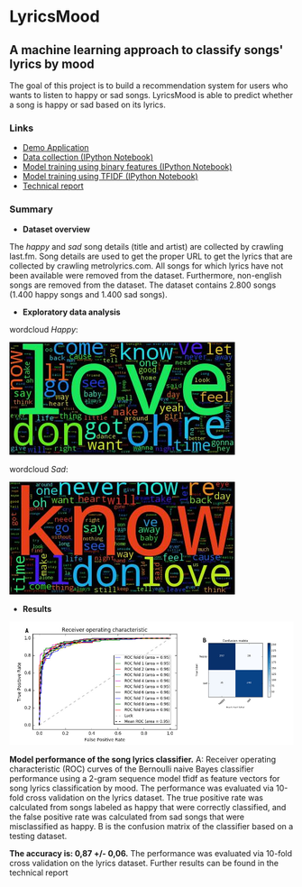 # LyricsMood
## A machine learning approach to classify songs' lyrics by mood

The goal of this project is to build a recommendation system for users who wants to listen to happy or sad songs. LyricsMood is able to predict whether a song is happy or sad based on its lyrics.

### Links
* [Demo Application](http://francescocucari.pythonanywhere.com/)
* [Data collection (IPython Notebook)](https://github.com/kuka93/lyricsmood/blob/master/code/collect_data.ipynb)
* [Model training using binary features (IPython Notebook)](https://github.com/kuka93/lyricsmood/blob/master/code/model_training_1.ipynb)
* [Model training using TFIDF (IPython Notebook)](https://github.com/kuka93/lyricsmood/blob/master/code/model_training_2.ipynb)
* [Technical report](http://www.slideshare.net/FrancescoCucari/mood-classification-of-songs-based-on-lyrics)

### Summary
* __Dataset overview__

The *happy* and *sad* song details (title and artist) are collected by crawling last.fm. Song details are used to get the proper URL to get the lyrics that are collected by crawling metrolyrics.com. All songs for which lyrics have not been available were removed from the dataset. Furthermore, non-english songs are removed from the dataset.
The dataset contains 2.800 songs (1.400 happy songs and 1.400 sad songs).

* __Exploratory data analysis__

wordcloud *Happy*:

![wordcloud Happy](https://github.com/kuka93/lyricsmood/blob/master/images/wordcloud_happy.jpg)

wordcloud *Sad*:

![wordcloud Sad](https://github.com/kuka93/lyricsmood/blob/master/images/wordcloud_sad.jpg)

* __Results__

![results](https://github.com/kuka93/lyricsmood/blob/master/images/results.jpg)

__Model performance of the song lyrics classifier.__ A: Receiver operating characteristic (ROC) curves of the Bernoulli naive Bayes classifier performance using a 2-gram sequence model tfidf as feature vectors for song lyrics classification by mood. The performance was evaluated via 10-fold cross validation on the lyrics dataset. The true positive rate was calculated from songs labeled as happy that were correctly classified, and the false positive rate was calculated from sad songs that were misclassified as happy. B is the confusion matrix of the classifier based on a testing dataset.

__The accuracy is: 0,87 +/- 0,06.__ The performance was evaluated via 10-fold cross validation on the lyrics dataset. Further results can be found in the technical report
